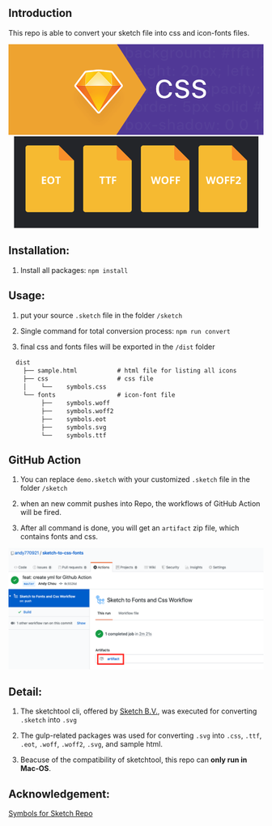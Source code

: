 
## Introduction 

This repo is able to convert your sketch file into css and icon-fonts files.
<div align="center">
<img src="https://github.com/andy770921/sketch-to-css-fonts/blob/master/readme-Imgs/pic1.png"/>
</div>
<div align="center">
<img src="https://github.com/andy770921/sketch-to-css-fonts/blob/master/readme-Imgs/pic2.png"/>
</div>

## Installation:

1. Install all packages:
   `npm install`

## Usage:

1. put your source `.sketch` file in the folder `/sketch`

2. Single command for total conversion process:
   `npm run convert`

3. final css and fonts files will be exported in the `/dist` folder   
  
```
  dist                   
    ├── sample.html           # html file for listing all icons
    ├── css                   # css file
    │    └──    symbols.css           
    └── fonts                 # icon-font file
         ├──    symbols.woff
         ├──    symbols.woff2
         ├──    symbols.eot
         ├──    symbols.svg
         └──    symbols.ttf
```
  
## GitHub Action

1. You can replace `demo.sketch` with your customized `.sketch` file in the folder `/sketch`

2. when an new commit pushes into Repo, the workflows of GitHub Action will be fired.

3. After all command is done, you will get an `artifact` zip file, which contains fonts and css.
  
<div align="center">
<img src="https://github.com/andy770921/sketch-to-css-fonts/blob/master/readme-Imgs/pic3.png"/>
</div>
  
## Detail:

1. The sketchtool cli, offered by [Sketch B.V.](https://developer.sketch.com/cli/), was executed for converting `.sketch` into `.svg`

2. The gulp-related packages was used for converting `.svg` into `.css`, `.ttf`, `.eot`, `.woff`, `.woff2`, `.svg`, and sample html.

3. Beacuse of the compatibility of sketchtool, this repo can **only run in Mac-OS**.

## Acknowledgement:

[Symbols for Sketch Repo](https://github.com/cognitom/symbols-for-sketch)



